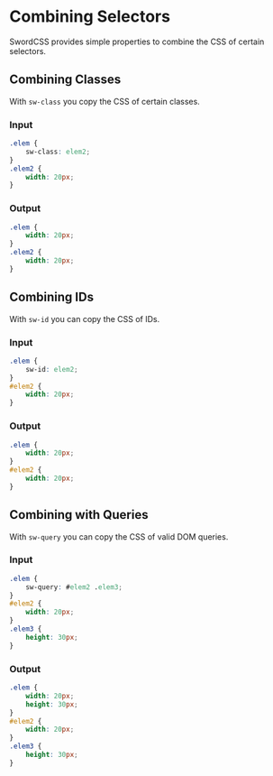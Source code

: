 # Combining Selectors

SwordCSS provides simple properties to combine the CSS of certain selectors.

## Combining Classes

With `sw-class` you copy the CSS of certain classes.

### Input

```css
.elem {
    sw-class: elem2;
}
.elem2 {
    width: 20px;
}
```

### Output

```css
.elem {
    width: 20px;
}
.elem2 {
    width: 20px;
}
```

## Combining IDs

With `sw-id` you can copy the CSS of IDs.

### Input

```css
.elem {
    sw-id: elem2;
}
#elem2 {
    width: 20px;
}
```

### Output

```css
.elem {
    width: 20px;
}
#elem2 {
    width: 20px;
}
```

## Combining with Queries

With `sw-query` you can copy the CSS of valid DOM queries.

### Input

```css
.elem {
    sw-query: #elem2 .elem3;
}
#elem2 {
    width: 20px;
}
.elem3 {
    height: 30px;
}
```

### Output

```css
.elem {
    width: 20px;
    height: 30px;
}
#elem2 {
    width: 20px;
}
.elem3 {
    height: 30px;
}
```